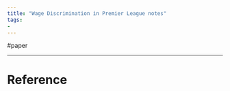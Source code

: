 ```yaml
---
title: "Wage Discrimination in Premier League notes"
tags:
- 
---
```


#paper 




---



# Reference 

